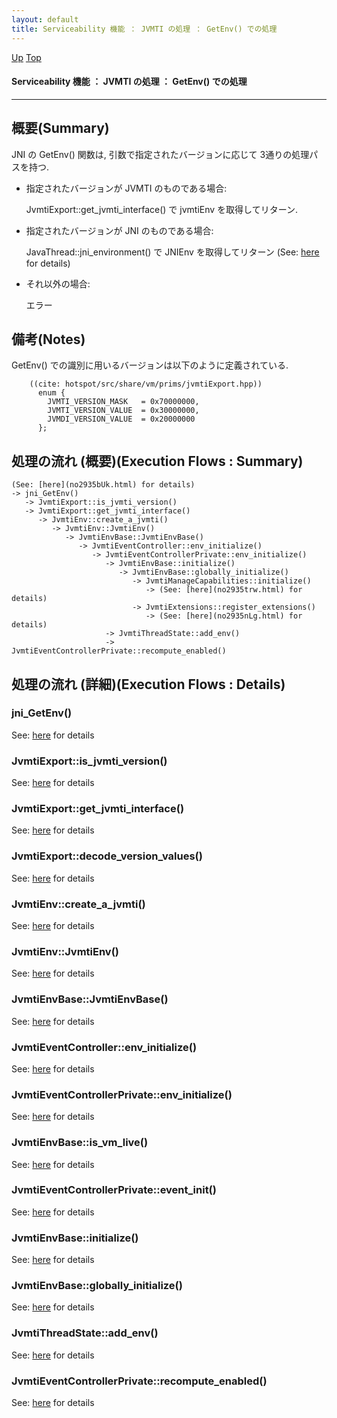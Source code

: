 ```yaml
---
layout: default
title: Serviceability 機能 ： JVMTI の処理 ： GetEnv() での処理  
---
```

[Up](no1sX8Q67Q.html) [Top](../index.html)

#### Serviceability 機能 ： JVMTI の処理 ： GetEnv() での処理  

--- 
## 概要(Summary)
JNI の GetEnv() 関数は, 引数で指定されたバージョンに応じて 3通りの処理パスを持つ.

  * 指定されたバージョンが JVMTI のものである場合:

    JvmtiExport::get_jvmti_interface() で jvmtiEnv を取得してリターン.

  * 指定されたバージョンが JNI のものである場合:

    JavaThread::jni_environment() で JNIEnv を取得してリターン (See: [here](no2935bUk.html) for details)

  * それ以外の場合:

    エラー

## 備考(Notes)
GetEnv() での識別に用いるバージョンは以下のように定義されている.


```
    ((cite: hotspot/src/share/vm/prims/jvmtiExport.hpp))
      enum {
        JVMTI_VERSION_MASK   = 0x70000000,
        JVMTI_VERSION_VALUE  = 0x30000000,
        JVMDI_VERSION_VALUE  = 0x20000000
      };
```

## 処理の流れ (概要)(Execution Flows : Summary)
```
(See: [here](no2935bUk.html) for details)
-> jni_GetEnv()
   -> JvmtiExport::is_jvmti_version()
   -> JvmtiExport::get_jvmti_interface()
      -> JvmtiEnv::create_a_jvmti()
         -> JvmtiEnv::JvmtiEnv()
            -> JvmtiEnvBase::JvmtiEnvBase()
               -> JvmtiEventController::env_initialize()
                  -> JvmtiEventControllerPrivate::env_initialize()
                     -> JvmtiEnvBase::initialize()
                        -> JvmtiEnvBase::globally_initialize()
                           -> JvmtiManageCapabilities::initialize()
                              -> (See: [here](no2935trw.html) for details)
                           -> JvmtiExtensions::register_extensions()
                              -> (See: [here](no2935nLg.html) for details)
                     -> JvmtiThreadState::add_env()
                     -> JvmtiEventControllerPrivate::recompute_enabled()
```

## 処理の流れ (詳細)(Execution Flows : Details)
### jni_GetEnv()
See: [here](no17119fYI.html) for details
### JvmtiExport::is_jvmti_version()
See: [here](no171195sU.html) for details
### JvmtiExport::get_jvmti_interface()
See: [here](no327402cY.html) for details
### JvmtiExport::decode_version_values()
See: [here](no32740d7q.html) for details
### JvmtiEnv::create_a_jvmti()
See: [here](no327403rH.html) for details
### JvmtiEnv::JvmtiEnv()
See: [here](no32740rUg.html) for details
### JvmtiEnvBase::JvmtiEnvBase()
See: [here](no32740Szy.html) for details
### JvmtiEventController::env_initialize()
See: [here](no327404la.html) for details
### JvmtiEventControllerPrivate::env_initialize()
See: [here](no327404sO.html) for details
### JvmtiEnvBase::is_vm_live()
See: [here](no32740F-I.html) for details
### JvmtiEventControllerPrivate::event_init()
See: [here](no327405ft.html) for details
### JvmtiEnvBase::initialize()
See: [here](no7992pkd.html) for details
### JvmtiEnvBase::globally_initialize()
See: [here](no79922uj.html) for details
### JvmtiThreadState::add_env()
See: [here](no32740TCi.html) for details
### JvmtiEventControllerPrivate::recompute_enabled()
See: [here](no2935lQG.html) for details






